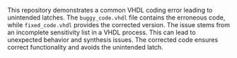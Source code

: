 This repository demonstrates a common VHDL coding error leading to unintended latches. The `buggy_code.vhdl` file contains the erroneous code, while `fixed_code.vhdl` provides the corrected version.  The issue stems from an incomplete sensitivity list in a VHDL process. This can lead to unexpected behavior and synthesis issues. The corrected code ensures correct functionality and avoids the unintended latch.
